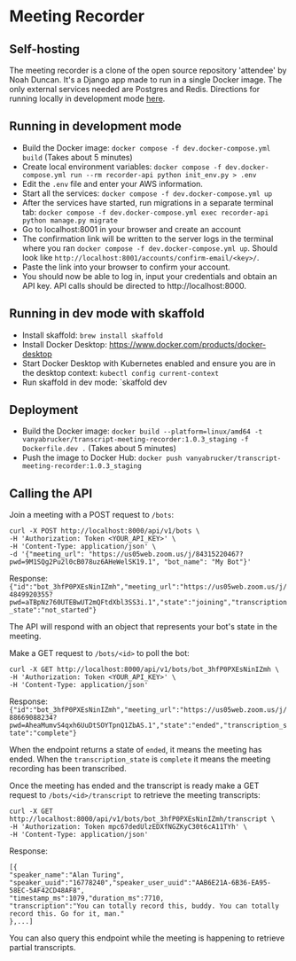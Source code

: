 # Meeting Recorder
 
## Self-hosting

The meeting recorder is a clone of the open source repository 'attendee' by Noah Duncan. It's a Django app made to run in a single Docker image. The only external services needed are Postgres and Redis. Directions for running locally in development mode [here](#running-in-development-mode).

## Running in development mode

- Build the Docker image: `docker compose -f dev.docker-compose.yml build` (Takes about 5 minutes)
- Create local environment variables: `docker compose -f dev.docker-compose.yml run --rm recorder-api python init_env.py > .env`
- Edit the `.env` file and enter your AWS information.
- Start all the services: `docker compose -f dev.docker-compose.yml up`
- After the services have started, run migrations in a separate terminal tab: `docker compose -f dev.docker-compose.yml exec recorder-api python manage.py migrate`
- Go to localhost:8001 in your browser and create an account
- The confirmation link will be written to the server logs in the terminal where you ran `docker compose -f dev.docker-compose.yml up`. Should look like `http://localhost:8001/accounts/confirm-email/<key>/`.
- Paste the link into your browser to confirm your account.
- You should now be able to log in, input your credentials and obtain an API key. API calls should be directed to http://localhost:8000.

## Running in dev mode with skaffold

- Install skaffold: `brew install skaffold`
- Install Docker Desktop: https://www.docker.com/products/docker-desktop
- Start Docker Desktop with Kubernetes enabled and ensure you are in the desktop context: `kubectl config current-context`
- Run skaffold in dev mode: `skaffold dev

## Deployment

- Build the Docker image: `docker build --platform=linux/amd64 -t vanyabrucker/transcript-meeting-recorder:1.0.3_staging -f Dockerfile.dev .` (Takes about 5 minutes)
- Push the image to Docker Hub: `docker push vanyabrucker/transcript-meeting-recorder:1.0.3_staging`


## Calling the API

Join a meeting with a POST request to `/bots`:
```
curl -X POST http://localhost:8000/api/v1/bots \
-H 'Authorization: Token <YOUR_API_KEY>' \
-H 'Content-Type: application/json' \
-d '{"meeting_url": "https://us05web.zoom.us/j/84315220467?pwd=9M1SQg2Pu2l0cB078uz6AHeWelSK19.1", "bot_name": "My Bot"}'
```
Response:
```{"id":"bot_3hfP0PXEsNinIZmh","meeting_url":"https://us05web.zoom.us/j/4849920355?pwd=aTBpNz760UTEBwUT2mQFtdXbl3SS3i.1","state":"joining","transcription_state":"not_started"}```

The API will respond with an object that represents your bot's state in the meeting. 



Make a GET request to `/bots/<id>` to poll the bot:
```
curl -X GET http://localhost:8000/api/v1/bots/bot_3hfP0PXEsNinIZmh \
-H 'Authorization: Token <YOUR_API_KEY>' \
-H 'Content-Type: application/json'
```
Response: 
```{"id":"bot_3hfP0PXEsNinIZmh","meeting_url":"https://us05web.zoom.us/j/88669088234?pwd=AheaMumvS4qxh6UuDtSOYTpnQ1ZbAS.1","state":"ended","transcription_state":"complete"}```

When the endpoint returns a state of `ended`, it means the meeting has ended. When the `transcription_state` is `complete` it means the meeting recording has been transcribed.


Once the meeting has ended and the transcript is ready make a GET request to `/bots/<id>/transcript` to retrieve the meeting transcripts:
```
curl -X GET http://localhost:8000/api/v1/bots/bot_3hfP0PXEsNinIZmh/transcript \
-H 'Authorization: Token mpc67dedUlzEDXfNGZKyC30t6cA11TYh' \
-H 'Content-Type: application/json'
```
Response:
```
[{
"speaker_name":"Alan Turing",
"speaker_uuid":"16778240","speaker_user_uuid":"AAB6E21A-6B36-EA95-58EC-5AF42CD48AF8",
"timestamp_ms":1079,"duration_ms":7710,
"transcription":"You can totally record this, buddy. You can totally record this. Go for it, man."
},...]
```
You can also query this endpoint while the meeting is happening to retrieve partial transcripts.
